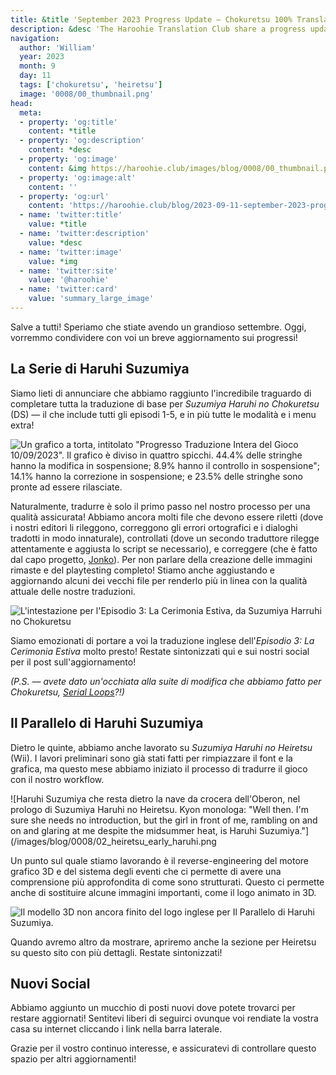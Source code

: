 ```yaml
---
title: &title 'September 2023 Progress Update – Chokuretsu 100% Translated, Heiretsu Progress, & More!'
description: &desc 'The Haroohie Translation Club share a progress update on their translation projects!'
navigation:
  author: 'William'
  year: 2023
  month: 9
  day: 11
  tags: ['chokuretsu', 'heiretsu']
  image: '0008/00_thumbnail.png'
head:
  meta:
  - property: 'og:title'
    content: *title
  - property: 'og:description'
    content: *desc
  - property: 'og:image'
    content: &img https://haroohie.club/images/blog/0008/00_thumbnail.png
  - property: 'og:image:alt'
    content: ''
  - property: 'og:url'
    content: 'https://haroohie.club/blog/2023-09-11-september-2023-progress-update'
  - name: 'twitter:title'
    value: *title
  - name: 'twitter:description'
    value: *desc
  - name: 'twitter:image'
    value: *img
  - name: 'twitter:site'
    value: '@haroohie'
  - name: 'twitter:card'
    value: 'summary_large_image'
---
```


Salve a tutti! Speriamo che stiate avendo un grandioso settembre. Oggi, vorremmo condividere con voi un breve aggiornamento sui progressi!

## La Serie di Haruhi Suzumiya
Siamo lieti di annunciare che abbiamo raggiunto l'incredibile traguardo di completare tutta la traduzione di base per *Suzumiya Haruhi no Chokuretsu* (DS) &mdash; il che include tutti gli episodi 1-5, e in più tutte le modalità e i menu extra!

![Un grafico a torta, intitolato "Progresso Traduzione Intera del Gioco 10/09/2023". Il grafico è diviso in quattro spicchi. 44.4% delle stringhe hanno la modifica in sospensione; 8.9% hanno il controllo in sospensione"; 14.1% hanno la correzione in sospensione; e 23.5% delle stringhe sono pronte ad essere rilasciate.](/images/blog/0008/01_translation_progress_chart.png)

Naturalmente, tradurre è solo il primo passo nel nostro processo per una qualità assicurata! Abbiamo ancora molti file che devono essere riletti (dove i nostri editori li rileggono, correggono gli errori ortografici e i dialoghi tradotti in modo innaturale), controllati (dove un secondo traduttore rilegge attentamente e aggiusta lo script se necessario), e correggere (che è fatto dal capo progetto, [Jonko](/it/author/jonko)). Per non parlare della creazione delle immagini rimaste e del playtesting completo! Stiamo anche aggiustando e aggiornando alcuni dei vecchi file per renderlo più in linea con la qualità attuale delle nostre traduzioni.

![L'intestazione per l'Episodio 3: La Cerimonia Estiva, da Suzumiya Harruhi no Chokuretsu](/images/blog/0008/03_midsummer_graduation_ceremony_header.png)

Siamo emozionati di portare a voi la traduzione inglese dell'*Episodio 3: La Cerimonia Estiva* molto presto! Restate sintonizzati qui e sui nostri social per il post sull'aggiornamento!

*(P.S. &mdash; avete dato un'occhiata alla suite di modifica che abbiamo fatto per Chokuretsu, [Serial Loops](/chokuretsu/serial-loops/)?!)*

## Il Parallelo di Haruhi Suzumiya
Dietro le quinte, abbiamo anche lavorato su *Suzumiya Haruhi no Heiretsu* (Wii). I lavori preliminari sono già stati fatti per rimpiazzare il font e la grafica, ma questo mese abbiamo iniziato il processo di tradurre il gioco con il nostro workflow.

![Haruhi Suzumiya che resta dietro la nave da crocera dell'Oberon, nel prologo di Suzumiya Haruhi no Heiretsu. Kyon monologa: "Well then. I'm sure she needs no introduction, but the girl in front of me, rambling on and on and glaring at me despite the midsummer heat, is Haruhi Suzumiya."](/images/blog/0008/02_heiretsu_early_haruhi.png

Un punto sul quale stiamo lavorando è il reverse-engineering del motore grafico 3D e del sistema degli eventi che ci permette di avere una comprensione più approfondita di come sono strutturati. Questo ci permette anche di sostituire alcune immagini importanti, come il logo animato in 3D.

![Il modello 3D non ancora finito del logo inglese per Il Parallelo di Haruhi Suzumiya.](/images/blog/0008/04_heretsu_logo.gif)

Quando avremo altro da mostrare, apriremo anche la sezione per Heiretsu su questo sito con più dettagli. Restate sintonizzati!

## Nuovi Social
Abbiamo aggiunto un mucchio di posti nuovi dove potete trovarci per restare aggiornati! Sentitevi liberi di seguirci ovunque voi rendiate la vostra casa su internet cliccando i link nella barra laterale.

Grazie per il vostro continuo interesse, e assicuratevi di controllare questo spazio per altri aggiornamenti!